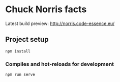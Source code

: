 # Chuck Norris facts
Latest build preview:
http://norris.code-essence.eu/

## Project setup
```
npm install
```

### Compiles and hot-reloads for development
```
npm run serve
```

